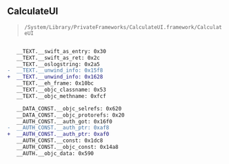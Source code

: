 ## CalculateUI

> `/System/Library/PrivateFrameworks/CalculateUI.framework/CalculateUI`

```diff

   __TEXT.__swift_as_entry: 0x30
   __TEXT.__swift_as_ret: 0x2c
   __TEXT.__oslogstring: 0x2a5
-  __TEXT.__unwind_info: 0x15f8
+  __TEXT.__unwind_info: 0x1628
   __TEXT.__eh_frame: 0x10bc
   __TEXT.__objc_classname: 0x53
   __TEXT.__objc_methname: 0xfcf

   __DATA_CONST.__objc_selrefs: 0x620
   __DATA_CONST.__objc_protorefs: 0x20
   __AUTH_CONST.__auth_got: 0x16f0
-  __AUTH_CONST.__auth_ptr: 0xaf8
+  __AUTH_CONST.__auth_ptr: 0xaf0
   __AUTH_CONST.__const: 0x1dc8
   __AUTH_CONST.__objc_const: 0x14a8
   __AUTH.__objc_data: 0x590

```
